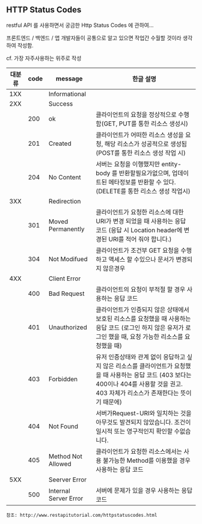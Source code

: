 

## HTTP Status Codes
restful API 를 사용하면서
궁금한 Http Status Codes 에  관하여...

프론트엔드 / 백엔드 / 앱 개발자들이 공통으로 알고 있으면
작업간 수월할 것이라 생각하여 작성함.

cf. 가장 자주사용하는 위주로 작성

| 대분류 | code  | message |   한글 설명	|
| --- | --- | --- | --- |
| 1XX |  |  Informational | | 
| 2XX |  |  Success |  |
| | 200 | ok  | 클라이언트의 요청을 정상적으로 수행함(GET, PUT를 통한 리소스 생성시) |
| | 201 | Created | 클라이언트가 어떠한 리소스 생성을 요청, 해당 리소스가 성공적으로 생성됨(POST를 통한 리소스 생성 작업 시)|
| |204 | No Content | 서버는 요청을 이행했지만 entity-body 를 반환할필요가없으며, 업데이트된 메타정보를 반환할 수 있다.(DELETE를 통한 리소스 생성 작업시) |
| 3XX | |  Redirection |  |
| |301 | Moved Permanently  | 클라이언트가 요청한 리소스에 대한 URI가 변경 되었을 때 사용하는 응답 코드 (응답 시 Location header에 변경된 URI를 적어 줘야 합니다.)|
| |304 |  Not Modifued | 클라이언트가 조건부 GET 요청을 수행하고 액세스 할 수있으나 문서가 변경되지 않은경우 |
| 4XX | |  Client Error |  |
| |400 | Bad Request   | 클라이언트의 요청이 부적절 할 경우 사용하는 응답 코드|
| |401 | Unauthorized  | 클라이언트가 인증되지 않은 상태에서 보호된 리소스를 요청했을 때 사용하는 응답 코드 (로그인 하지 않은 유저가 로그인 했을 때, 요청 가능한 리소스를 요청했을 때)|
| |403 | Forbidden  | 유저 인증상태와 관계 없이 응답하고 싶지 않은 리소스를 클라이언트가 요청했을 때 사용하는 응답 코드  (403 보다는 400이나 404를 사용할 것을 권고. 403 자체가 리소스가 존재한다는 뜻이기 때문에)|
| |404 | Not Found | 서버가Request-URI와 일치하는 것을 아무것도 발견되지 않았습니다. 조건이 일시적 또는 영구적인지 확인할 수없습니다.  |
| |405 | Method Not Allowed   | 클라이언트가 요청한 리소스에서는 사용 불가능한 Method를 이용했을 경우 사용하는 응답 코드|
| 5XX | |  Seerver Error |  |
| | 500 | Internal Server Error   | 서버에 문제가 있을 경우 사용하는 응답 코드| 

```
참조: http://www.restapitutorial.com/httpstatuscodes.html
```
